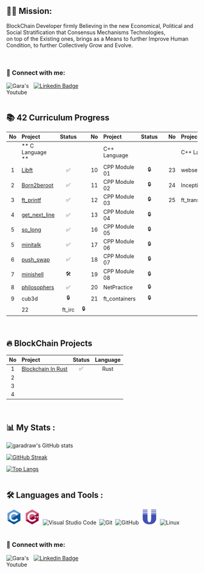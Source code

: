 ##  :man_technologist: Mission:
BlockChain Developer firmly Believing in the new Economical, Political and Social Stratification that Consensus Mechanisms Technologies, \
on top of the Existing ones, brings as a Means to further Improve Human Condition, to further Collectively Grow and Evolve.

<br />

### :link: Connect with me:

[![Linkedin Badge](https://img.shields.io/badge/-Valentin_Simeonov-blue?style=flat&logo=Linkedin&logoColor=white)](http://www.linkedin.com/in/valentinsimeonovblockchaindeveloper)
<a href="https://www.youtube.com/channel/UCYS_6-fssrt_i_O4e6UXQBw/featured">
  <img align="left" alt="Gara's Youtube" width="72px" src="https://upload.wikimedia.org/wikipedia/commons/b/b8/YouTube_Logo_2017.svg" />
</a>

<br />

## 📚 42 Curriculum Progress
| No  | Project                                    | Status |   | No  | Project       | Status |   | No  | Project                        | Status 
| :-: | :----------------------------------------- | :----: | - | :-: | :------------ | :----: | - | :-: | :----------------------------- | :----: |
|     |          ** C Language **                  |        |   |     | C++ Language  |        |   |     |   C++ Language                 |        |
| 1   | [Libft](../../../libft)                    | ✅     |   | 10  | CPP Module 01 | 🔒     |   | 23  | webserv.                       | 🔒      |
| 2   | [Born2beroot](../../../born2beroot)        | ✅     |   | 11  | CPP Module 02 | 🔒     |   | 24  | Inception                      | 🔒      |
| 3   | [ft_printf](../../../ft_printf)            | ✅     |   | 12  | CPP Module 03 | 🔒     |   | 25  | ft_transcendence               | 🔒      |
| 4   | [get_next_line](../../../get_next_line)    | ✅     |   | 13  | CPP Module 04 | 🔒     |   |     |                                |         |
| 5   | [so_long](../../../so_long)                | ✅     |   | 16  | CPP Module 05 | 🔒     |   |     |                                |         |
| 5   | [minitalk](../../../minitalk)              | ✅     |   | 17  | CPP Module 06 | 🔒     |   |     |                                |         |
| 6   | [push_swap](../../../push_swap)            | ✅     |   | 18  | CPP Module 07 | 🔒     |   |     |                                |         |
| 7   | [minishell](../../../minishell)            | 🛠️     |   | 19  | CPP Module 08 | 🔒     |   |     |                                |         |
| 8   | [philosophers](../../../philosophers)      | ✅     |   | 20  | NetPractice   | 🔒     |   |     |                                |         |
| 9   | cub3d                                      | 🔒     |   | 21  | ft_containers | 🔒     |   |     |                                |         |
                                                                | 22  | ft_irc        | 🔒     |   |     |                                |         |

<br />

## 🔥 BlockChain Projects
| No  | Project                                                                                                | Status |     Language    |
| :-: | :----------------------------------------------------------------------------------------------------- | :----: | :-------------: |
| 1   | [Blockchain In Rust](../../../blockchain_in_rust)                                                      | ✅     |      Rust       |
| 2   |                                                                                                        |        |                 |
| 3   |                                                                                                        |        |                 |
| 4   |                                                                                                        |        |                 󠁐|

<br />

## 📊 My Stats :
![garadraw's GitHub stats](https://github-readme-stats.vercel.app/api?username=garadraw&hide=contribs,prs&show_icons=true&theme=dark)

[![GitHub Streak](http://github-readme-streak-stats.herokuapp.com?user=garadraw&theme=dark&background=000000)](https://git.io/streak-stats)

[![Top Langs](https://github-readme-stats.vercel.app/api/top-langs/?username=garadraw&layout=compact&theme=dark)](https://github.com/garadraw/github-readme-stats)  
<br />

## :hammer_and_wrench: Languages and Tools :

<div>
  <img src="https://github.com/devicons/devicon/blob/master/icons/c/c-original.svg"  title="C" alt="C" width="40" height="40"/>&nbsp;
  <img src="https://github.com/devicons/devicon/blob/master/icons/cplusplus/cplusplus-original.svg" title="C++" alt="C++" width="40" height="40"/>&nbsp;
  <img src="https://cdn.jsdelivr.net/gh/devicons/devicon/icons/vscode/vscode-original.svg" title="Visual Studio Code" alt="Visual Studio Code" width="40" height="40"/>&nbsp;
  <img src="https://cdn.jsdelivr.net/gh/devicons/devicon/icons/git/git-original.svg" title="Git" alt="Git" width="40" height="40"/>&nbsp;
  <img src="https://user-images.githubusercontent.com/3369400/139448065-39a229ba-4b06-434b-bc67-616e2ed80c8f.png" title="GitHub" alt="GitHub" width="40" height="40"/>&nbsp;
  <img src="https://github.com/devicons/devicon/blob/master/icons/unix/unix-original.svg" title="Unix" alt="Unix" width="40" height="40"/>&nbsp;
  <img src="https://img.icons8.com/color/48/000000/linux--v2.png" title="Linux" alt="Linux" width="40" height="40"/>&nbsp;
<div>

<br />

### :link: Connect with me:

[![Linkedin Badge](https://img.shields.io/badge/-Valentin_Simeonov-blue?style=flat&logo=Linkedin&logoColor=white)](http://www.linkedin.com/in/valentinsimeonovblockchaindeveloper)
<a href="https://www.youtube.com/channel/UCYS_6-fssrt_i_O4e6UXQBw/featured">
  <img align="left" alt="Gara's Youtube" width="72px" src="https://upload.wikimedia.org/wikipedia/commons/b/b8/YouTube_Logo_2017.svg" />
</a> 



<!--
**garadraw/garadraw** is a ✨ _special_ ✨ repository because its `README.md` (this file) appears on your GitHub profile.
 🛠️ 

![github-user-contribution](https://user-images.githubusercontent.com/58959408/157782696-8bc9ca49-ca61-4ab5-8b83-49c4e76c1a8f.svg)

vision-friendly-dark
<> [![vsimeono's 42 stats](https://badge42.herokuapp.com/api/stats/vsimeono?privacyEmail=true)](https://github.com/JaeSeoKim/badge42). 
https://www.youtube.com/channel/UCYS_6-fssrt_i_O4e6UXQBw
https://www.youtube.com/channel/UCYS_6-fssrt_i_O4e6UXQBw/featured
https://seeklogo.com/vector-logo/316124/youtube-2017
